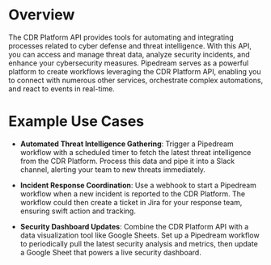 # Overview

The CDR Platform API provides tools for automating and integrating processes related to cyber defense and threat intelligence. With this API, you can access and manage threat data, analyze security incidents, and enhance your cybersecurity measures. Pipedream serves as a powerful platform to create workflows leveraging the CDR Platform API, enabling you to connect with numerous other services, orchestrate complex automations, and react to events in real-time.

# Example Use Cases

- **Automated Threat Intelligence Gathering**: Trigger a Pipedream workflow with a scheduled timer to fetch the latest threat intelligence from the CDR Platform. Process this data and pipe it into a Slack channel, alerting your team to new threats immediately.

- **Incident Response Coordination**: Use a webhook to start a Pipedream workflow when a new incident is reported to the CDR Platform. The workflow could then create a ticket in Jira for your response team, ensuring swift action and tracking.

- **Security Dashboard Updates**: Combine the CDR Platform API with a data visualization tool like Google Sheets. Set up a Pipedream workflow to periodically pull the latest security analysis and metrics, then update a Google Sheet that powers a live security dashboard.

